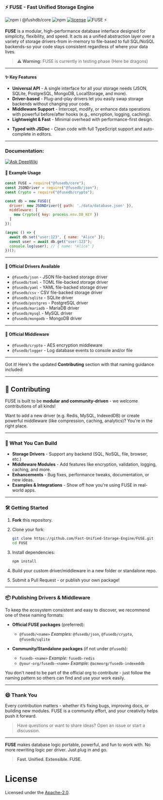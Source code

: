 ### ⚡ FUSE - Fast Unified Storage Engine

![npm i @fushdb/core](https://img.shields.io/badge/npm%20i-@fushdb/core-black)
![npm](https://img.shields.io/npm/v/@fusedb/core)
[![license](https://img.shields.io/npm/l/@fusedb/core)](./LICENSE)
![FUSE ⚡](https://img.shields.io/badge/FUSE-⚡-yellow)

**FUSE** is a modular, high-performance database interface designed for simplicity, flexibility, and speed. It acts as a unified abstraction layer over a variety of storage drivers-from in-memory to file-based to full SQL/NoSQL backends-so your code stays consistent regardless of where your data lives.

> **⚠️ Warning:** FUSE is currently in testing phase (Here be dragons)

---

#### ✨ Key Features

* **Universal API** - A single interface for all your storage needs (JSON, SQLite, PostgreSQL, MongoDB, LocalStorage, and more).
* **Driver-based** - Plug-and-play drivers let you easily swap storage backends without changing your code.
* **Middleware Support** - Intercept, modify, or enhance data operations with powerful before/after hooks (e.g., encryption, logging, caching).
* **Lightweight & Fast** - Minimal overhead with performance-first design.
<!-- WIP: * **Cross-platform** - Works in **Node.js** and **the browser** (via compatible drivers). -->
* **Typed with JSDoc** - Clean code with full TypeScript support and auto-complete in editors.

---

### Documentation:

[![Ask DeepWiki](https://deepwiki.com/badge.svg)](https://deepwiki.com/Fast-Unified-Storage-Engine/FUSE)

#### 🔧 Example Usage

```js
const FUSE = require("@fusedb/core");
const JSONDriver = require("@fusedb/json");
const Crypto = require("@fusedb/crypto");

const db = new FUSE({
  driver: new JSONDriver({ path: './data/database.json' }),
  middleware: [
    new Crypto({ key: process.env.DB_KEY })
  ]
});

(async () => {
  await db.set("user:123", { name: "Alice" });
  const user = await db.get("user:123");
  console.log(user); // { name: "Alice" }
})();
```

---

#### 🔌 Official Drivers Available

* `@fusedb/json` - JSON file-backed storage driver
* `@fusedb/toml` - TOML file-backed storage driver
* `@fusedb/yaml` - YAML file-backed storage driver
* `@fusedb/csv` - CSV file-backed storage driver
* `@fusedb/sqlite` - SQLite driver
* `@fusedb/postgres` - PostgreSQL driver
* `@fusedb/mariadb` - MariaDB driver
* `@fusedb/mysql` - MySQL driver
* `@fusedb/mongodb` - MongoDB driver
<!-- WIP: * `@fusedb/indexeddb` - IndexedDB driver (browser) -->
<!-- WIP: * `@fusedb/localstorage` - LocalStorage driver (browser) -->

---

#### 🔐 Official Middleware

* `@fusedb/crypto` - AES encryption middleware
* `@fusedb/logger` - Log database events to console and/or file

---

Got it! Here's the updated **Contributing** section with that naming guidance included:

---

## 🤝 Contributing

FUSE is built to be **modular and community-driven** - we welcome contributions of all kinds!

Want to add a new driver (e.g. Redis, MySQL, IndexedDB) or create powerful middleware (like compression, caching, analytics)? You're in the right place.

---

### 🧩 What You Can Build

* **Storage Drivers** - Support any backend (SQL, NoSQL, file, browser, etc.)
* **Middleware Modules** - Add features like encryption, validation, logging, caching, and more.
* **Enhancements** - Bug fixes, performance tweaks, documentation, or new ideas.
* **Examples & Integrations** - Show off how you're using FUSE in real-world apps.

---

### 🛠️ Getting Started

1. **Fork** this repository.
2. Clone your fork:

   ```bash
   git clone https://github.com/Fast-Unified-Storage-Engine/FUSE.git
   cd FUSE
   ```
3. Install dependencies:

   ```bash
   npm install
   ```
4. Build your custom driver/middleware in a new folder or standalone repo.
5. Submit a Pull Request - or publish your own package!

---

### 📦 Publishing Drivers & Middleware

To keep the ecosystem consistent and easy to discover, we recommend one of these naming formats:

* **Official FUSE packages** (preferred):

  * `@fusedb/<name>`
    *Examples:* `@fusedb/json`, `@fusedb/crypto`, `@fusedb/sqlite`

* **Community/Standalone packages** (if not under `@fusedb`):

  * `fusedb-<name>`
    *Example:* `fusedb-redis`
  * `@your-org/fusedb-<name>`
    *Example:* `@acmeorg/fusedb-indexeddb`

You don't need to be part of the official org to contribute - just follow the naming pattern so others can find and use your work easily.

---

### 😄 Thank You

Every contribution matters - whether it’s fixing bugs, improving docs, or building new modules.
FUSE is a community effort, and your creativity helps push it forward.

> Have questions or want to share ideas? Open an issue or start a discussion.

---

**FUSE** makes database logic portable, powerful, and fun to work with.
No more rewriting logic per driver. Just plug in and go.

> **Fast. Unified. Extensible. FUSE.**

# License

Licensed under the [Apache-2.0](./LICENSE).